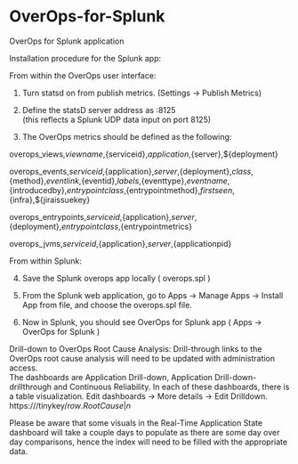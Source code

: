 # OverOps-for-Splunk
OverOps for Splunk application

Installation procedure for the Splunk app:

From within the OverOps user interface:

1. Turn statsd on from publish metrics. (Settings -> Publish Metrics) 

2. Define the statsD server address as <splunk-server>:8125  
  (this reflects a Splunk UDP data input on port 8125)

3. The OverOps metrics should be defined as the following:

overops_views,${viewname},${serviceid},${application},${server},${deployment}

overops_events,${serviceid},${application},${server},${deployment},${class},${method},${eventlink},${eventid},${labels},${eventtype},${eventname},${introducedby},${entrypointclass},${entrypointmethod},${firstseen},${infra},${jiraissuekey}

overops_entrypoints,${serviceid},${application},${server},${deployment},${entrypointclass},${entrypointmetrics}

overops_jvms,${serviceid},${application},${server},${applicationpid}

From within Splunk:

4. Save the Splunk overops app locally ( overops.spl )

5. From the Splunk web application, go to Apps -> Manage Apps -> Install App from file, and choose the overops.spl file.

6. Now in Splunk, you should see OverOps for Splunk app ( Apps -> OverOps for Splunk ) 

Drill-down to OverOps Root Cause Analysis:
Drill-through links to the OverOps root cause analysis will need to be updated with administration access.  
The dashboards are Application Drill-down, Application Drill-down-drillthrough and Continuous Reliability. In each of these dashboards, there is a table visualization.  Edit dashboards -> More details -> Edit Drilldown.  
https://<overopsserver>/tinykey/$row.RootCause|n$
  
Please be aware that some visuals in the Real-Time Application State dashboard will take a couple days to populate as there are some day over day comparisons, hence the index will need to be filled with the appropriate data.
